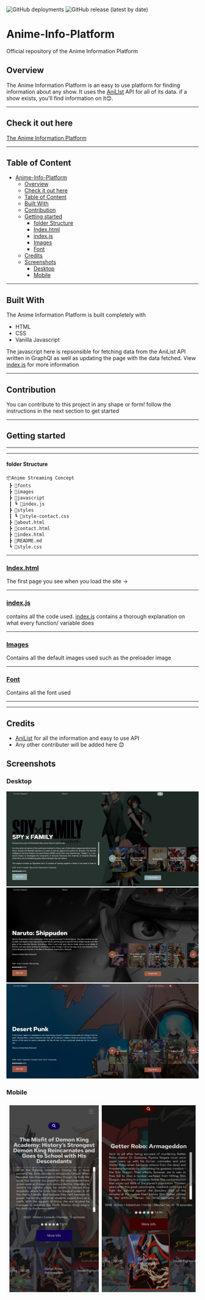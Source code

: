 ![GitHub deployments](https://img.shields.io/github/deployments/Mini-Sylar/Anime-Info-Platform/production?label=Vercel-Deployment)
![GitHub release (latest by date)](https://img.shields.io/github/v/release/Mini-Sylar/Anime-Info-Platform)

# Anime-Info-Platform

Official repository of the Anime Information Platform

## Overview

The Anime Information Platform is an easy to use platform for finding information about any show. It uses the [AniLIst](https://anilist.co/) API for all of its data. if a show exists, you'll find information on it😊.

<hr>

## Check it out here

[The Anime Information Platform](https://anime-info-platform.vercel.app/)

<hr>

## Table of Content

- [Anime-Info-Platform](#anime-info-platform)
  - [Overview](#overview)
  - [Check it out here](#check-it-out-here)
  - [Table of Content](#table-of-content)
  - [Built With](#built-with)
  - [Contribution](#contribution)
  - [Getting started](#getting-started)
      - [folder Structure](#folder-structure)
    - [Index.html](#indexhtml)
    - [index.js](#indexjs)
    - [Images](#images)
    - [Font](#font)
  - [Credits](#credits)
  - [Screenshots](#screenshots)
    - [Desktop](#desktop)
    - [Mobile](#mobile)
<hr>

## Built With

The Anime Information Platform is built completely with

- HTML
- CSS
- Vanilla Javascript

The javascript here is repsonsible for fetching data from the AniList API written in GraphQl as well as updating the page with the data fetched. View [index.js](javascript\index.js) for more information

<hr>

## Contribution

You can contribute to this project in any shape or form! follow the instructions in the next section to get started

<hr>

## Getting started

<hr><hr>

#### folder Structure

```
📦Anime Streaming Concept
 ┣ 📂fonts
 ┣ 📂images
 ┣ 📂javascript
 ┃ ┗ 📜index.js
 ┣ 📂styles
 ┃ ┗ 📜style-contact.css
 ┣ 📜about.html
 ┣ 📜contact.html
 ┣ 📜index.html
 ┣ 📜README.md
 ┗ 📜style.css
```

   <hr>

### [Index.html](index.html)

The first page you see when you load the site ->

<hr>

### [index.js](javascript\index.js)

contains all the code used. [index.js](javascript\index.js) contains a thorough explanation on what every function/ variable does

<hr>

### [Images](images)

Contains all the default images used such as the preloader image

<hr>

### [Font](fonts)

Contains all the font used

<hr><hr>

## Credits

- [AniList](https://anilist.co/) for all the information and easy to use API
- Any other contributer will be added here 😊

## Screenshots

### Desktop

<div>
<img src = "screenshots\Web capture_7-5-2022_19378_127.0.0.1.jpeg" alt="Desktop Screenshot 1 Spy x Family">
 <img src = "screenshots\Web capture_7-5-2022_19337_127.0.0.1.jpeg" alt="Desktop Screenshot 1 Spy x Family">
  <img src = "screenshots\Web capture_7-5-2022_193843_127.0.0.1.jpeg" alt="Desktop Screenshot 1 Spy x Family">
</div>

### Mobile

<div>
<img src = "screenshots\20220507_194135.jpg" alt="Desktop Screenshot 1 Spy x Family">

</div>
